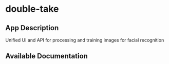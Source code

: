 # double-take

## App Description

Unified UI and API for processing and training images for facial recognition

## Available Documentation


